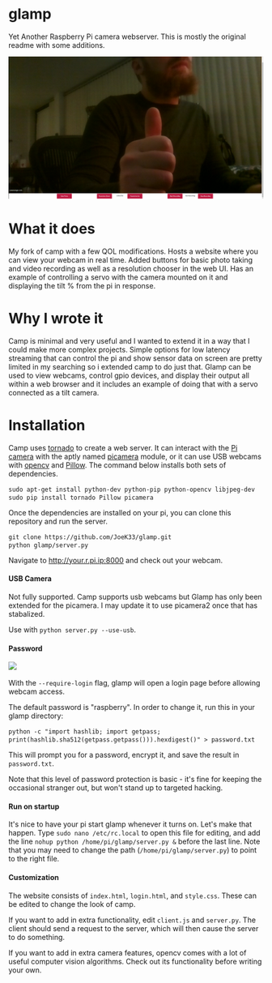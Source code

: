glamp
====

Yet Another Raspberry Pi camera webserver. This is mostly the original readme with some additions.

![](img/example.png)

What it does
============

My fork of camp with a few QOL modifications. Hosts a website where you can view your webcam in real time.
Added buttons for basic photo taking and video recording as well as a resolution chooser in the web UI.
Has an example of controlling a servo with the camera mounted on it and displaying the tilt % from the pi in response.

Why I wrote it
==============

Camp is minimal and very useful and I wanted to extend it in a way that I could make more complex projects.
Simple options for low latency streaming that can control the pi and show sensor data on screen are pretty limited in my searching
so i extended camp to do just that. Glamp can be used to view webcams, control gpio devices, and display
their output all within a web browser and it includes an example of doing that with a servo connected as a tilt camera.

Installation
============

Camp uses [tornado](http://www.tornadoweb.org/en/stable/) to create a
web server. It can interact with the [Pi camera](http://www.adafruit.com/products/1367)
with the aptly named [picamera](http://picamera.readthedocs.org/en/release-1.7/)
module, or it can use USB webcams with [opencv](http://opencv.org/)
and [Pillow](http://pillow.readthedocs.org/en/latest/installation.html). The
command below installs both sets of dependencies.

```
sudo apt-get install python-dev python-pip python-opencv libjpeg-dev
sudo pip install tornado Pillow picamera
```

Once the dependencies are installed on your pi, you can clone this repository and
run the server.

```
git clone https://github.com/JoeK33/glamp.git
python glamp/server.py
```

Navigate to http://your.r.pi.ip:8000 and check out your webcam.

#### USB Camera

Not fully supported. Camp supports usb webcams but Glamp has only been extended for the picamera. I may update it to use
picamera2 once that has stabalized.

Use with `python server.py --use-usb`.

#### Password

![](img/login.png)

With the `--require-login` flag, glamp will open a login page before allowing
webcam access.

The default password is "raspberry". In order to change it, run this in your
glamp directory:

```
python -c "import hashlib; import getpass; print(hashlib.sha512(getpass.getpass())).hexdigest()" > password.txt
```

This will prompt you for a password, encrypt it, and save the result in
`password.txt`.

Note that this level of password protection is basic - it's fine for keeping the
occasional stranger out, but won't stand up to targeted hacking.

#### Run on startup

It's nice to have your pi start glamp whenever it turns on. Let's make that
happen. Type `sudo nano /etc/rc.local` to open this file for editing, and add
the line `nohup python /home/pi/glamp/server.py &` before the last line. Note
that you may need to change the path (`/home/pi/glamp/server.py`) to point to
the right file.

#### Customization

The website consists of `index.html`, `login.html`, and `style.css`. These can be
edited to change the look of camp.

If you want to add in extra functionality, edit `client.js` and `server.py`.
The client should send a request to the server, which will then cause the
server to do something.

If you want to add in extra camera features, opencv comes with a lot of useful
computer vision algorithms. Check out its functionality before writing your
own.
